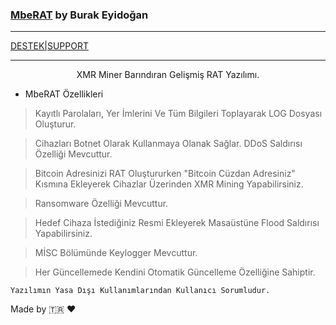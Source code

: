 ### [MbeRAT](https://github.com/mbesoftware) by Burak Eyidoğan
---
[DESTEK|SUPPORT](t.me/Noxus_0)

---

<p align="center">
     XMR Miner Barındıran Gelişmiş RAT Yazılımı.
    <br>

* MbeRAT Özellikleri

> Kayıtlı Parolaları, Yer İmlerini Ve Tüm Bilgileri Toplayarak LOG Dosyası Oluşturur.

> Cihazları Botnet Olarak Kullanmaya Olanak Sağlar. DDoS Saldırısı Özelliği Mevcuttur.

> Bitcoin Adresinizi RAT Oluştururken "Bitcoin Cüzdan Adresiniz" Kısmına Ekleyerek Cihazlar Üzerinden XMR Mining Yapabilirsiniz.

> Ransomware Özelliği Mevcuttur.

> Hedef Cihaza İstediğiniz Resmi Ekleyerek Masaüstüne Flood Saldırısı Yapabilirsiniz.

> MİSC Bölümünde Keylogger Mevcuttur.

> Her Güncellemede Kendini Otomatik Güncelleme Özelliğine Sahiptir.

```
Yazılımın Yasa Dışı Kullanımlarından Kullanıcı Sorumludur.
```

Made by :tr: :heart:
